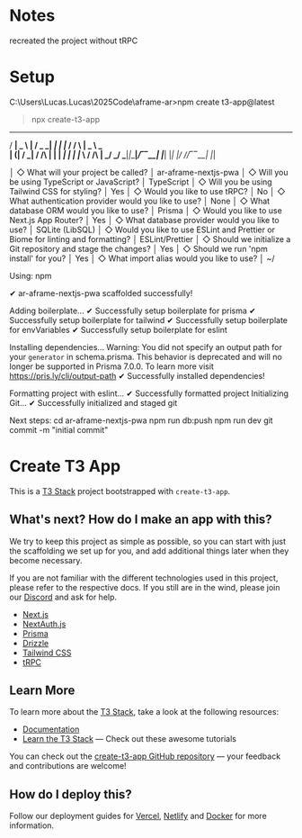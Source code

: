 # Notes

recreated the project without tRPC 



# Setup

C:\Users\Lucas\.Lucas\2025Code\aframe-ar>npm create t3-app@latest

> npx
> create-t3-app

   ___ ___ ___   __ _____ ___   _____ ____    __   ___ ___
  / __| _ \ __| /  \_   _| __| |_   _|__ /   /  \ | _ \ _ \
 | (__|   / _| / /\ \| | | _|    | |  |_ \  / /\ \|  _/  _/
  \___|_|_\___|_/‾‾\_\_| |___|   |_| |___/ /_/‾‾\_\_| |_|


│
◇  What will your project be called?
│  ar-aframe-nextjs-pwa
│
◇  Will you be using TypeScript or JavaScript?
│  TypeScript
│
◇  Will you be using Tailwind CSS for styling?
│  Yes
│
◇  Would you like to use tRPC?
│  No
│
◇  What authentication provider would you like to use?
│  None
│
◇  What database ORM would you like to use?
│  Prisma
│
◇  Would you like to use Next.js App Router?
│  Yes
│
◇  What database provider would you like to use?
│  SQLite (LibSQL)
│
◇  Would you like to use ESLint and Prettier or Biome for linting and formatting?
│  ESLint/Prettier
│
◇  Should we initialize a Git repository and stage the changes?
│  Yes
│
◇  Should we run 'npm install' for you?
│  Yes
│
◇  What import alias would you like to use?
│  ~/

Using: npm

✔ ar-aframe-nextjs-pwa scaffolded successfully!

Adding boilerplate...
✔ Successfully setup boilerplate for prisma
✔ Successfully setup boilerplate for tailwind
✔ Successfully setup boilerplate for envVariables
✔ Successfully setup boilerplate for eslint

Installing dependencies...
Warning: You did not specify an output path for your `generator` in schema.prisma. This behavior is deprecated and will no longer be supported in Prisma 7.0.0. To learn more visit https://pris.ly/cli/output-path
✔ Successfully installed dependencies!

Formatting project with eslint...
✔ Successfully formatted project
Initializing Git...
✔ Successfully initialized and staged git

Next steps:
  cd ar-aframe-nextjs-pwa
  npm run db:push
  npm run dev
  git commit -m "initial commit"



# Create T3 App

This is a [T3 Stack](https://create.t3.gg/) project bootstrapped with `create-t3-app`.

## What's next? How do I make an app with this?

We try to keep this project as simple as possible, so you can start with just the scaffolding we set up for you, and add additional things later when they become necessary.

If you are not familiar with the different technologies used in this project, please refer to the respective docs. If you still are in the wind, please join our [Discord](https://t3.gg/discord) and ask for help.

- [Next.js](https://nextjs.org)
- [NextAuth.js](https://next-auth.js.org)
- [Prisma](https://prisma.io)
- [Drizzle](https://orm.drizzle.team)
- [Tailwind CSS](https://tailwindcss.com)
- [tRPC](https://trpc.io)

## Learn More

To learn more about the [T3 Stack](https://create.t3.gg/), take a look at the following resources:

- [Documentation](https://create.t3.gg/)
- [Learn the T3 Stack](https://create.t3.gg/en/faq#what-learning-resources-are-currently-available) — Check out these awesome tutorials

You can check out the [create-t3-app GitHub repository](https://github.com/t3-oss/create-t3-app) — your feedback and contributions are welcome!

## How do I deploy this?

Follow our deployment guides for [Vercel](https://create.t3.gg/en/deployment/vercel), [Netlify](https://create.t3.gg/en/deployment/netlify) and [Docker](https://create.t3.gg/en/deployment/docker) for more information.

